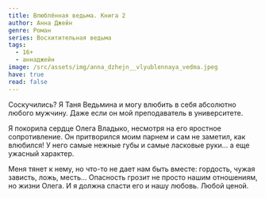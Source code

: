 ```yaml
---
title: Влюблённая ведьма. Книга 2
author: Анна Джейн
genre: Роман
series: Восхитительная ведьма
tags:
  - 16+
  - аннаджейн
image: /src/assets/img/anna_dzhejn__vlyublennaya_vedma.jpeg
have: true
read: false
---
```

Соскучились? Я Таня Ведьмина и могу влюбить в себя абсолютно любого мужчину. Даже если он мой преподаватель в университете.

Я покорила сердце Олега Владыко, несмотря на его яростное сопротивление. Он притворился моим парнем и сам не заметил, как влюбился! У него самые нежные губы и самые ласковые руки... а еще ужасный характер.

Меня тянет к нему, но что-то не дает нам быть вместе: гордость, чужая зависть, ложь, месть... Опасность грозит не просто нашим отношениям, но жизни Олега. И я должна спасти его и нашу любовь. Любой ценой.
